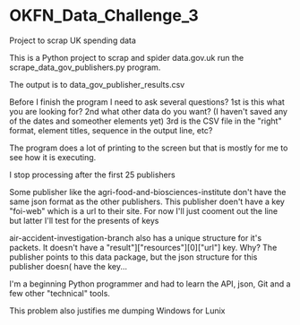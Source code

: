 # OKFN_Data_Challenge_3
Project to scrap UK spending data

This is a Python project to scrap and spider data.gov.uk
run the 
scrape_data_gov_publishers.py program.

The output is to data_gov_publisher_results.csv

Before I finish the program I need to ask several questions?
  1st is this what you are looking for?
  2nd what other data do you want?  (I haven't saved any of the dates and someother elements yet)
  3rd is the CSV file in the "right" format, element titles, sequence in the output line, etc?

The program does a lot of printing to the screen but that
is mostly for me to see how it is executing.

I stop processing after the first 25 publishers

Some publisher like the 
agri-food-and-biosciences-institute don't have the same json
format as the other publishers.  This publisher doen't have a key "foi-web" which is a url to their site.
For now I'll just cooment out the line but latter I'll test for the presents of keys

air-accident-investigation-branch also has a unique structure for it's packets.  It doesn't have a 
"result"]["resources"][0]["url"] key.  Why?  The publisher points to this data package, but the json structure
for this publisher doesn( have the key...

I'm a beginning Python programmer and had to learn the API, json, Git
and a few other "technical" tools.

This problem also justifies me dumping Windows for Lunix

